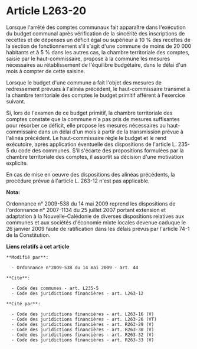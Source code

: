# Article L263-20

Lorsque l'arrêté des comptes communaux fait apparaître dans l'exécution du budget communal après vérification de la sincérité
des inscriptions de recettes et de dépenses un déficit égal ou supérieur à 10 % des recettes de la section de fonctionnement
s'il s'agit d'une commune de moins de 20 000 habitants et à 5 % dans les autres cas, la chambre territoriale des comptes,
saisie par le haut-commissaire, propose à la commune les mesures nécessaires au rétablissement de l'équilibre budgétaire,
dans le délai d'un mois à compter de cette saisine.

Lorsque le budget d'une commune a fait l'objet des mesures de redressement prévues à l'alinéa précédent, le haut-commissaire
transmet à la chambre territoriale des comptes le budget primitif afférent à l'exercice suivant.

Si, lors de l'examen de ce budget primitif, la chambre territoriale des comptes constate que la commune n'a pas pris de
mesures suffisantes pour résorber ce déficit, elle propose les mesures nécessaires au haut-commissaire dans un délai d'un
mois à partir de la transmission prévue à l'alinéa précédent. Le haut-commissaire règle le budget et le rend exécutoire,
après application éventuelle des dispositions de l'article L. 235-5 du code des communes. S'il s'écarte des propositions
formulées par la chambre territoriale des comptes, il assortit sa décision d'une motivation explicite.

En cas de mise en oeuvre des dispositions des alinéas précédents, la procédure prévue à l'article L. 263-12 n'est pas
applicable.

**Nota:**

Ordonnance n° 2009-538 du 14 mai 2009 reprend les dispositions de l'ordonnance n° 2007-1134 du 25 juillet 2007 portant
extension et adaptation à la Nouvelle-Calédonie de diverses dispositions relatives aux communes et aux sociétés d'économie
mixte locales devenue caduque le 26 janvier 2009 faute de ratification dans les délais prévus par l'article 74-1 de la
Constitution.

**Liens relatifs à cet article**

	**Modifié par**:

	  - Ordonnance n°2009-538 du 14 mai 2009 - art. 44

	**Cite**:

	  - Code des communes - art. L235-5
	  - Code des juridictions financières - art. L263-12

	**Cité par**:

	  - Code des juridictions financières - art. L263-16 (V)
	  - Code des juridictions financières - art. L263-26 (VT)
	  - Code des juridictions financières - art. R263-29 (V)
	  - Code des juridictions financières - art. R263-30 (V)
	  - Code des juridictions financières - art. R263-32 (V)
	  - Code des juridictions financières - art. R263-33 (V)
